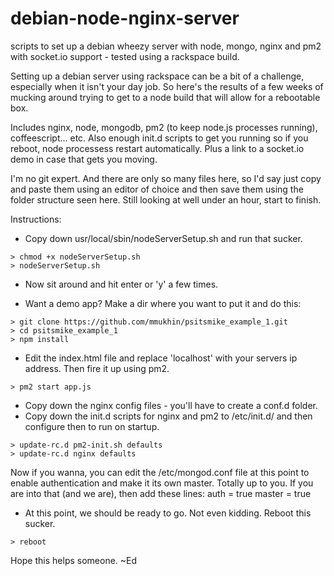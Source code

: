 debian-node-nginx-server
=========================

scripts to set up a debian wheezy server with node, mongo, nginx and pm2 with socket.io support - tested using a rackspace build.

Setting up a debian server using rackspace can be a bit of a challenge, especially when it isn't your day job. So here's the results of a few weeks of mucking around trying to get to a node build that will allow for a rebootable box.

Includes nginx, node, mongodb, pm2 (to keep node.js processes running), coffeescript... etc. Also enough init.d scripts to get you running so if you reboot, node processess restart automatically.  Plus a link to a socket.io demo in case that gets you moving.

I'm no git expert.  And there are only so many files here, so I'd say just copy and paste them using an editor of choice and then save them using the folder structure seen here.  Still looking at well under an hour, start to finish.

Instructions:

- Copy down usr/local/sbin/nodeServerSetup.sh and run that sucker.
```
> chmod +x nodeServerSetup.sh
> nodeServerSetup.sh
```

- Now sit around and hit enter or 'y' a few times.

- Want a demo app?  Make a dir where you want to put it and do this:
```
> git clone https://github.com/mmukhin/psitsmike_example_1.git
> cd psitsmike_example_1
> npm install
```

- Edit the index.html file and replace 'localhost' with your servers ip address.  Then fire it up using pm2.
```
> pm2 start app.js
```

- Copy down the nginx config files - you'll have to create a conf.d folder.
- Copy down the init.d scripts for nginx and pm2 to /etc/init.d/ and then configure then to run on startup.
```
> update-rc.d pm2-init.sh defaults
> update-rc.d nginx defaults
```

Now if you wanna, you can edit the /etc/mongod.conf file at this point to enable authentication and make it its own master.  Totally up to you.  If you are into that (and we are), then add these lines:
auth = true
master = true


- At this point, we should be ready to go.  Not even kidding.  Reboot this sucker.
```
> reboot
```

Hope this helps someone. ~Ed
